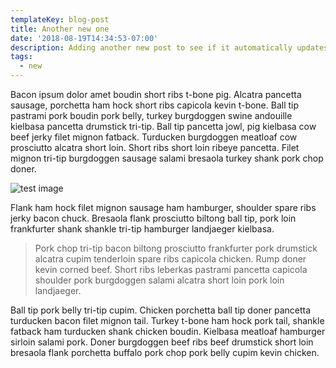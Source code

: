 ```yaml
---
templateKey: blog-post
title: Another new one
date: '2018-08-19T14:34:53-07:00'
description: Adding another new post to see if it automatically updates
tags:
  - new
---
```

Bacon ipsum dolor amet boudin short ribs t-bone pig. Alcatra pancetta sausage, porchetta ham hock short ribs capicola kevin t-bone. Ball tip pastrami pork boudin pork belly, turkey burgdoggen swine andouille kielbasa pancetta drumstick tri-tip. Ball tip pancetta jowl, pig kielbasa cow beef jerky filet mignon fatback. Turducken burgdoggen meatloaf cow prosciutto alcatra short loin. Short ribs short loin ribeye pancetta. Filet mignon tri-tip burgdoggen sausage salami bresaola turkey shank pork chop doner.



![test image](/img/fotolia_37101359_s.jpg)

Flank ham hock filet mignon sausage ham hamburger, shoulder spare ribs jerky bacon chuck. Bresaola flank prosciutto biltong ball tip, pork loin frankfurter shank shankle tri-tip hamburger landjaeger kielbasa. 

> Pork chop tri-tip bacon biltong prosciutto frankfurter pork drumstick alcatra cupim tenderloin spare ribs capicola chicken. Rump doner kevin corned beef. Short ribs leberkas pastrami pancetta capicola shoulder pork burgdoggen salami alcatra short loin pork loin landjaeger.



Ball tip pork belly tri-tip cupim. Chicken porchetta ball tip doner pancetta turducken bacon filet mignon tail. Turkey t-bone ham hock pork tail, shankle fatback ham turducken shank chicken boudin. Kielbasa meatloaf hamburger sirloin salami pork. Doner burgdoggen beef ribs beef drumstick short loin bresaola flank porchetta buffalo pork chop pork belly cupim kevin chicken.
